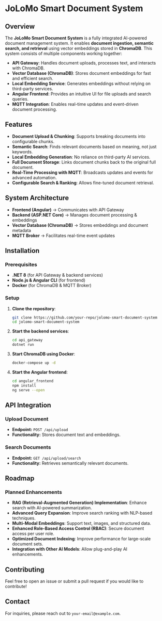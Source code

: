# JoLoMo Smart Document System

## Overview
The **JoLoMo Smart Document System** is a fully integrated AI-powered document management system. It enables **document ingestion, semantic search, and retrieval** using vector embeddings stored in **ChromaDB**. This system consists of multiple components working together:

- **API Gateway**: Handles document uploads, processes text, and interacts with ChromaDB.
- **Vector Database (ChromaDB)**: Stores document embeddings for fast and efficient search.
- **Local Embedding Service**: Generates embeddings without relying on third-party services.
- **Angular Frontend**: Provides an intuitive UI for file uploads and search queries.
- **MQTT Integration**: Enables real-time updates and event-driven document processing.

## Features
- **Document Upload & Chunking**: Supports breaking documents into configurable chunks.
- **Semantic Search**: Finds relevant documents based on meaning, not just keywords.
- **Local Embedding Generation**: No reliance on third-party AI services.
- **Full Document Storage**: Links document chunks back to the original full document.
- **Real-Time Processing with MQTT**: Broadcasts updates and events for advanced automation.
- **Configurable Search & Ranking**: Allows fine-tuned document retrieval.

## System Architecture
- **Frontend (Angular)** → Communicates with API Gateway
- **Backend (ASP.NET Core)** → Manages document processing & embeddings
- **Vector Database (ChromaDB)** → Stores embeddings and document metadata
- **MQTT Broker** → Facilitates real-time event updates

## Installation
### Prerequisites
- **.NET 8** (for API Gateway & backend services)
- **Node.js & Angular CLI** (for frontend)
- **Docker** (for ChromaDB & MQTT Broker)

### Setup
1. **Clone the repository**:
   ```sh
   git clone https://github.com/your-repo/jolomo-smart-document-system.git
   cd jolomo-smart-document-system
   ```
2. **Start the backend services**:
   ```sh
   cd api_gateway
   dotnet run
   ```
3. **Start ChromaDB using Docker**:
   ```sh
   docker-compose up -d
   ```
4. **Start the Angular frontend**:
   ```sh
   cd angular_frontend
   npm install
   ng serve --open
   ```

## API Integration
### **Upload Document**
- **Endpoint:** `POST /api/upload`
- **Functionality:** Stores document text and embeddings.

### **Search Documents**
- **Endpoint:** `GET /api/upload/search`
- **Functionality:** Retrieves semantically relevant documents.

## Roadmap
### **Planned Enhancements**
- **RAG (Retrieval-Augmented Generation) Implementation**: Enhance search with AI-powered summarization.
- **Advanced Query Expansion**: Improve search ranking with NLP-based techniques.
- **Multi-Modal Embeddings**: Support text, images, and structured data.
- **Enhanced Role-Based Access Control (RBAC)**: Secure document access per user role.
- **Optimized Document Indexing**: Improve performance for large-scale document sets.
- **Integration with Other AI Models**: Allow plug-and-play AI enhancements.

## Contributing
Feel free to open an issue or submit a pull request if you would like to contribute!

## Contact
For inquiries, please reach out to `your-email@example.com`.

